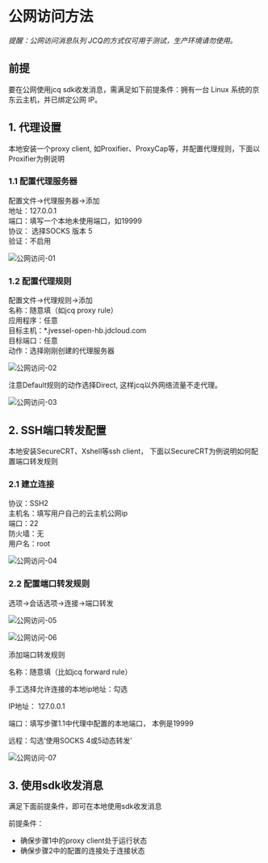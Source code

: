 # 公网访问方法
*提醒：公网访问消息队列 JCQ的方式仅可用于测试，生产环境请勿使用。*  

## 前提
要在公网使用jcq sdk收发消息，需满足如下前提条件：拥有一台 Linux 系统的京东云主机，并已绑定公网 IP。

## 1. 代理设置

 本地安装一个proxy client, 如Proxifier、ProxyCap等，并配置代理规则，下面以Proxifier为例说明

### 1.1 配置代理服务器
 配置文件->代理服务器->添加  
 地址：127.0.0.1  
 端口：填写一个本地未使用端口，如19999  
 协议： 选择SOCKS 版本 5  
 验证：不启用  

![公网访问-01](https://github.com/jdcloudcom/cn/blob/edit/image/Internet-Middleware/Message-Queue/公网访问-01.png)
 

### 1.2 配置代理规则

配置文件->代理规则->添加  
名称：随意填（如jcq proxy rule）   
应用程序：任意  
目标主机：*.jvessel-open-hb.jdcloud.com  
目标端口：任意  
动作：选择刚刚创建的代理服务器  


![公网访问-02](https://github.com/jdcloudcom/cn/blob/edit/image/Internet-Middleware/Message-Queue/公网访问-02.png)

注意Default规则的动作选择Direct, 这样jcq以外网络流量不走代理。  


![公网访问-03](https://github.com/jdcloudcom/cn/blob/edit/image/Internet-Middleware/Message-Queue/公网访问-03.png)



## 2. SSH端口转发配置

本地安装SecureCRT、Xshell等ssh client， 下面以SecureCRT为例说明如何配置端口转发规则  

### 2.1 建立连接
协议：SSH2  
 主机名：填写用户自己的云主机公网ip  
端口：22  
 防火墙：无  
用户名：root  

![公网访问-04](https://github.com/jdcloudcom/cn/blob/edit/image/Internet-Middleware/Message-Queue/公网访问-04.png)

### 2.2 配置端口转发规则

选项->会话选项->连接->端口转发  


![公网访问-05](https://github.com/jdcloudcom/cn/blob/edit/image/Internet-Middleware/Message-Queue/公网访问-05.png)


![公网访问-06](https://github.com/jdcloudcom/cn/blob/edit/image/Internet-Middleware/Message-Queue/公网访问-06.png)

添加端口转发规则  

名称：随意填（比如jcq forward rule）   

手工选择允许连接的本地ip地址：勾选  

IP地址： 127.0.0.1  

端口：填写步骤1.1中代理中配置的本地端口， 本例是19999  

远程：勾选‘使用SOCKS 4或5动态转发’  


![公网访问-07](https://github.com/jdcloudcom/cn/blob/edit/image/Internet-Middleware/Message-Queue/公网访问-07.png)



## 3. 使用sdk收发消息

满足下面前提条件，即可在本地使用sdk收发消息  

前提条件：
- 确保步骤1中的proxy client处于运行状态  
- 确保步骤2中的配置的连接处于连接状态  
